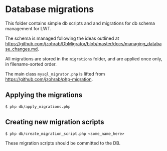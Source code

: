 # Database migrations

This folder contains simple db scripts and and migrations for db schema management for LWT.

The schema is managed following the ideas outlined at https://github.com/jzohrab/DbMigrator/blob/master/docs/managing_database_changes.md.

All migrations are stored in the `migrations` folder, and are applied once only, in filename-sorted order.

The main class `mysql_migrator.php` is lifted from https://github.com/jzohrab/php-migration.


## Applying the migrations

```
$ php db/apply_migrations.php 
```

## Creating new migration scripts

```
$ php db/create_migration_script.php <some_name_here>
```

These migration scripts should be committed to the DB.